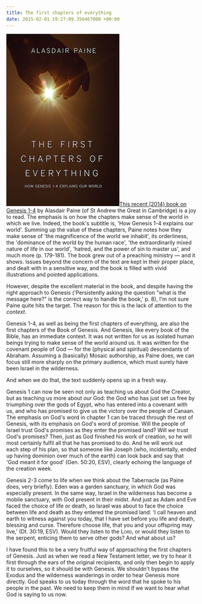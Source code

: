 ```yaml
---
title: The first chapters of everything
date: 2015-02-01 19:27:09.356467000 +00:00
---
```

[<img alt="Alasdair Paine: The first chapters of everything" title="Alasdair Paine: The first chapters of everything" src="/assets/paine-first-chapters.jpg" class="alignright" />This recent (2014) book on Genesis 1-4](http://www.christianfocus.com/item/show/1639) by Alasdair Paine (of St Andrew the Great in Cambridge) is a joy to read. The emphasis is on how the chapters make sense of the world in which we live. Indeed, the book's subtitle is, 'How Genesis 1-4 explains our world'. Summing up the value of these chapters, Paine notes how they make sense of 'the magnificence of the world we inhabit', its orderliness, the 'dominance of the world by the human race', 'the extraordinarily mixed nature of life in our world', 'hatred, and the power of sin to master us', and much more (p. 179-181). The book grew out of a preaching ministry &mdash; and it shows. Issues beyond the concern of the text are kept in their proper place, and dealt with in a sensitive way, and the book is filled with vivid illustrations and pointed applications.

However, despite the excellent material in the book, and despite having the right approach to Genesis ('Persistently asking the question "what is the message here?" is the correct way to handle the book,' p. 8), I'm not sure Paine quite hits the target. The reason for this is the lack of attention to the _context_.

Genesis 1-4, as well as being the first chapters of everything, are also the first chapters of the Book of Genesis. And Genesis, like every book of the Bible, has an immediate context. It was not written for us as isolated human beings trying to make sense of the world around us. It was written for the covenant people of God &mdash; for the (physical and spiritual) descendants of Abraham. Assuming a (basically) Mosaic authorship, as Paine does, we can focus still more sharply on the primary audience, which must surely have been Israel in the wilderness.

And when we do that, the text suddenly opens up in a fresh way.

Genesis 1 can now be seen not only as teaching us about God the Creator, but as teaching us more about _our_ God: the God who has just set us free by triumphing over the gods of Egypt, who has entered into a covenant with us, and who has promised to give us the victory over the people of Canaan. The emphasis on God's word in chapter 1 can be traced through the rest of Genesis, with its emphasis on God's word of promise. Will the people of Israel trust God's promises as they enter the promised land? Will _we_ trust God's promises? Then, just as God finished his work of creation, so he will most certainly fulfil all that he has promised to do. And he will work out each step of his plan, so that someone like Joseph (who, incidentally, ended up having dominion over much of the earth) can look back and say that 'God meant it for good' (Gen. 50:20, ESV), clearly echoing the language of the creation week.

Genesis 2-3 come to life when we think about the Tabernacle (as Paine does, very briefly). Eden was a garden sanctuary, in which God was especially present. In the same way, Israel in the wilderness has become a mobile sanctuary, with God present in their midst. And just as Adam and Eve faced the choice of life or death, so Israel was about to face the choice between life and death as they entered the promised land: 'I call heaven and earth to witness against you today, that I have set before you life and death, blessing and curse. Therefore choose life, that you and your offspring may live,' (Dt. 30:19, ESV). Would they listen to the L<span style="font-variant:small-caps">ord</span>, or would they listen to the serpent, enticing them to serve other gods? And what about us?

I have found this to be a very fruitful way of approaching the first chapters of Genesis. Just as when we read a New Testament letter, we try to hear it first through the ears of the original recipients, and only then begin to apply it to ourselves, so it should be with Genesis. We shouldn't bypass the Exodus and the wilderness wanderings in order to hear Genesis more directly. God speaks to us today through the word that he spoke to his people in the past. We need to keep them in mind if we want to hear what God is saying to us now.
